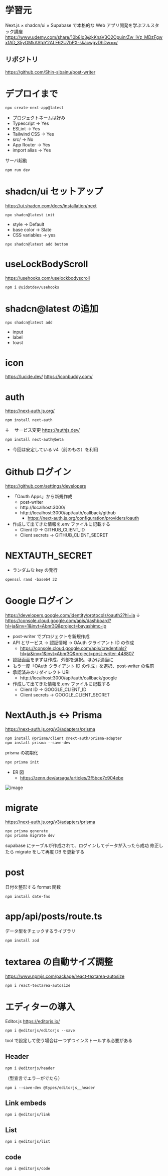 # 学習元

Next.js × shadcn/ui × Supabase で本格的な Web アプリ開発を学ぶフルスタック講座
https://www.udemy.com/share/10b8lo3@kKnaV3O2OpuinrZw_lVz_MDzFgwxfAD_35yOMkAStpY2ALE62U7bPX-skacwgvDhDw==/

## リポジトリ

https://github.com/Shin-sibainu/post-writer

# デプロイまで

```
npx create-next-app@latest
```

- プロジェクトネームは好み
- Typescript -> Yes
- ESLint -> Yes
- Tailwind CSS -> Yes
- src/ -> No
- App Router -> Yes
- import alias -> Yes

サーバ起動

```
npm run dev
```

# shadcn/ui セットアップ

https://ui.shadcn.com/docs/installation/next

```
npx shadcn@latest init
```

- style -> Default
- base color -> Slate
- CSS variables -> yes

```
npx shadcn@latest add button
```

# useLockBodyScroll

https://usehooks.com/uselockbodyscroll

```
npm i @uidotdev/usehooks
```

# shadcn@latest の追加

```
npx shadcn@latest add
```

- input
- label
- toast

# icon

https://lucide.dev/
https://iconbuddy.com/

# auth

https://next-auth.js.org/

```
npm install next-auth
```

↓ 　サービス変更
https://authjs.dev/

```
npm install next-auth@beta
```

- 今回は安定している v4（前のもの）を利用

# Github ログイン

https://github.com/settings/developers

- 「Oauth Apps」から新規作成
  - post-writer
  - http://localhost:3000/
  - http://localhost:3000/api/auth/callback/github
    - https://next-auth.js.org/configuration/providers/oauth
- 作成して出てきた情報を.env ファイルに記載する
  - Client ID -> GITHUB_CLIENT_ID
  - Client secrets -> GITHUB_CLIENT_SECRET

# NEXTAUTH_SECRET

- ランダムな key の発行

```
openssl rand -base64 32
```

# Google ログイン

https://developers.google.com/identity/protocols/oauth2?hl=ja
↓
https://console.cloud.google.com/apis/dashboard?hl=ja&inv=1&invt=Abnr3Q&project=bayashimo-jp

- post-writer でプロジェクトを新規作成
- API とサービス -> 認証情報 -> OAuth クライアント ID の作成
  - https://console.cloud.google.com/apis/credentials?hl=ja&inv=1&invt=Abnr3Q&project=post-writer-448807
- 認証画面をまずは作成、外部を選択。ほかは適当に
- もう一度「OAuth クライアント ID の作成」を選択、post-writer の名前
- 承認済みのリダイレクト URI
  - http://localhost:3000/api/auth/callback/google
- 作成して出てきた情報を.env ファイルに記載する
  - Client ID -> GOOGLE_CLIENT_ID
  - Client secrets -> GOOGLE_CLIENT_SECRET

# NextAuth.js <-> Prisma

https://next-auth.js.org/v3/adapters/prisma

```
npm install @prisma/client @next-auth/prisma-adapter
npm install prisma --save-dev
```

prisma の初期化

```
npx prisma init
```

- ER 図
  - https://zenn.dev/arsaga/articles/3f5bce7c904ebe

![image](https://storage.googleapis.com/zenn-user-upload/7bb366c0e368-20230531.png)

# migrate

https://next-auth.js.org/v3/adapters/prisma

```
npx prisma generate
npx prisma migrate dev
```

supabase にテーブルが作成されて、ログインしてデータが入ったら成功
修正したら migrate をして再度 DB を更新する

# post

日付を整形する format 関数

```
npm install date-fns
```

# app/api/posts/route.ts

データ型をチェックするライブラリ

```
npm install zod
```

# textarea の自動サイズ調整

https://www.npmjs.com/package/react-textarea-autosize

```
npm i react-textarea-autosize
```

# エディターの導入

Editor.js
https://editorjs.io/

```
npm i @editorjs/editorjs --save
```

tool で設定して使う場合は一つずつインストールする必要がある

## Header

```
npm i @editorjs/header
```

（型宣言でエラーがでたら）

```
npm i --save-dev @types/editorjs__header
```

## Link embeds

```
npm i @editorjs/link
```

## List

```
npm i @editorjs/list
```

## code

```
npm i @editorjs/code
```
